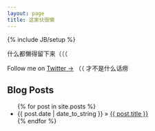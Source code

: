 ```yaml
---
layout: page
title: 这家伙很懒
---
```

{% include JB/setup %}

<script src="//code.jquery.com/jquery-2.1.4.min.js"></script>
<script src="/assets/components/basic-slider/js/bjqs-1.3.min.js"></script>

<!--
[![这家伙很懒](/assets/home/HarpSeal/9197166267_9ca479c4bc_o.jpg){: #img-cover}
](http://github.com/lwr/lwr.github.io)
-->

<link type="text/css" rel="Stylesheet" href="/assets/home/home.css" />
<div id="banner-fade" title="这家伙很懒"><ul class="bjqs"></ul></div>

<script>
(function($){
    var imageList = [
        "/assets/home/Otter/4425238315_cf801e4e08_b.jpg:    10%",    //
        "/assets/home/HarpSeal/9197166267_9ca479c4bc_o.jpg: 80%",    //
        "/assets/home/HarpSeal/2839526_172840877177_2.jpg:  center",
        "/assets/home/HarpSeal/9199946140_693361cc26_o.jpg: 80%",
        "/assets/home/HarpSeal/9199947200_e711f09e55_o.jpg",
        "/assets/home/HarpSeal/9199948412_5e39d33949_o.jpg: 0%", //
        "/assets/home/HarpSeal/1337256000000.cached.jpg",
        "/assets/home/HarpSeal/a-harp-seal-pup-lies-on-its-side-norbert-rosing.jpg",
        "/assets/home/HarpSeal/Baby_Seal_2.jpg",
        "/assets/home/HarpSeal/r9c6552-2-800x533.jpg: 50%",      //
        "/assets/home/HarpSeal/harp-seal-pup.jpg",
        "/assets/home/Otter/cac1ce12e59a563bd052662f65fcd589.jpg",
        "/assets/home/Otter/enhanced-31254-1406586403-17.jpg",
        "/assets/home/Otter/5964623878_4c51e27aff_b.jpg  : 50%",
        "/assets/home/Otter/62973_small-cb1359744191.jpg : 50%",
        "/assets/home/Otter/Bath-Time-Sea-Otter-480x800.jpg"
    ];

    if ($(window).width() < 600) {
        imageList = imageList.slice(0, 10);
    }

    $('#banner-fade .bjqs').html($.map(imageList, function(def) {
        var arr = def.match(/^([^\s]+)\s*:\s*(.*)$/);
        var imageSrc = arr ? arr[1] : def;
        var cssStyle = arr ? "; background-position: 0 " + arr[2] : "";
        return '<li class="banner-img" style="background-image: url(' + imageSrc + ')' + cssStyle + '" >'
             + '<a href="http://github.com/lwr/lwr.github.io">&nbsp;</a></li>';
    }).join(""));

    $('#banner-fade').bjqs({
      width  : '640',
      height : '400',

      // animation values
      animtype : 'fade',  // accepts 'fade' or 'slide'
      animduration : 500,  // how fast the animation are
      animspeed : 10000,   // the delay between each slide

      prevtext : "<<",
      nexttext : ">>",
      centercontrols : false,

      responsive : true
    });
})(jQuery);
</script>

什么都懒得留下来（（（

Follow me on [Twitter →](https://twitter.com/SoloCompany) （（ 才不是什么话痨

## Blog Posts

<ul class="posts">
  {% for post in site.posts %}
    <li><span>{{ post.date | date_to_string }}</span> &raquo; <a href="{{ BASE_PATH }}{{ post.url }}">{{ post.title }}</a></li>
  {% endfor %}
</ul>

<!---
- - - - - - - - - -

<blockquote style="color:gray;font-size:8pt;border-left:none;font-style:italic">
  有种没心没肺的东西叫快乐, 我们每个人都有过, 后来你长全了心肺, 它就嫌你烦, 不搭理你,
  等你做梦都乐意把自己当成年人时, 它就干脆三十六计走为上了 …… // 249 //《士兵》
</blockquote>
-->
